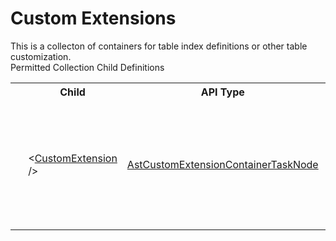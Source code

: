 # Custom Extensions

<div class="LanguageSummary"><div class ="SummaryItem">This is a collecton of containers for table index definitions or other table customization.</div></div><div class="SchemaBindingGroup"><div class="SchemaBindingGroupHeader">Permitted Collection Child Definitions</div><table id="SchemaBindingList" class="SchemaBindingList"><tbody><tr><th class="SchemaBindingIconColumnHeader">&nbsp;</th><th class="SchemaBindingNameColumnHeader">Child</th><th class="SchemaBindingTypeColumnHeader">API Type</th><th class="SchemaBindingSummaryColumnHeader">Description</th></tr><tr class="cd0"><td class="SchemaBindingIcon"><div class="NotRequired" /></td><td class="SchemaBindingName"><span class="punc">&lt;</span><a href=Varigence.Languages.Biml.Task.AstCustomExtensionContainerTaskNode.html">CustomExtension</a><span class="punc"> /&gt;</span></td><td class="SchemaBindingType"><a href="../api-reference/Varigence.Languages.Biml.Task.AstCustomExtensionContainerTaskNode.html">AstCustomExtensionContainerTaskNode</a></td><td class="SchemaBindingSummary">Custom tasks to run additional code or scripts during the creation of a Table, Dimension, or Fact.</td></tr></tbody></table></div>